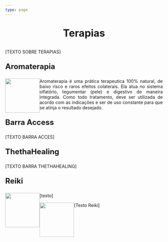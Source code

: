 ```yaml
---
type: page
---
```



<p style=" font-size:24pt; font-weight:bold; text-align:center "> Terapias </p> 


[TEXTO SOBRE TERAPIAS]

<p style=" font-size:18pt; font-weight:bold; "> Aromaterapia </p> 


<p style="text-align:justify"> <img style="float:left" width="110" height="110" src="https://image.flaticon.com/icons/svg/90/90031.svg">
Aromaterapia é uma prática terapeutica 100% natural, de baixo risco e raros efeitos colaterais. Ela atua no sistema olfatório, tegumentar (pele) e digestivo de maneira integrada. Como todo tratamento, deve ser utilizada de acordo com as indicações e ser de uso constante para que se atinja o resultado desejado.
</p>



<p style=" font-size:18pt; font-weight:bold;"> Barra Access </p> 

<p> [TEXTO BARRA ACCES] </p> 

<p style=" font-size:18pt; font-weight:bold; "> ThethaHealing </p>

<p> [TEXTO BARRA THETHAHEALING] </p> 

<p style=" font-size:18pt; font-weight:bold; ">  Reiki </p> 

<p style="text-align:justify"> <img style="float:left" width="110" height="110" src=" 
 https://image.flaticon.com/icons/svg/3036/3036505.svg"> 
 [texto]
 </p>

<p style="text-align:justify"> <img style="float:left" width="110" height="110" src="https://image.flaticon.com/icons/svg/3023/3023819.svg">
  
[Texto Reiki] 
</p> 


 

